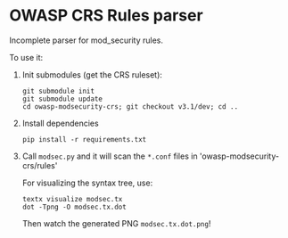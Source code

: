 # OWASP CRS Rules parser

Incomplete parser for mod_security rules. 

To use it:
1. Init submodules (get the CRS ruleset):
    ```
    git submodule init
    git submodule update
    cd owasp-modsecurity-crs; git checkout v3.1/dev; cd ..
    ```
1. Install dependencies
    ```
    pip install -r requirements.txt
    ```
1. Call `modsec.py` and it will scan the `*.conf` files in 'owasp-modsecurity-crs/rules'

    For visualizing the syntax tree, use:
    ```
    textx visualize modsec.tx
    dot -Tpng -O modsec.tx.dot
    ```
    Then watch the generated PNG `modsec.tx.dot.png`!
